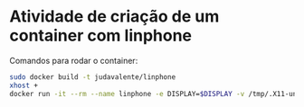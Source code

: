# Atividade de criação de um container com linphone

Comandos para rodar o container:

```bash
sudo docker build -t judavalente/linphone
xhost +
docker run -it --rm --name linphone -e DISPLAY=$DISPLAY -v /tmp/.X11-unix:/tmp/.X11-unix linphone
```
